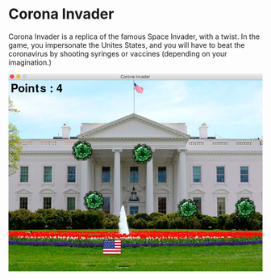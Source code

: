 # Corona Invader

Corona Invader is a replica of the famous Space Invader, with a twist. In the game, you impersonate the Unites States, and you will have to beat the coronavirus by shooting syringes or vaccines (depending on your imagination.)

![game](gameplay.png)
